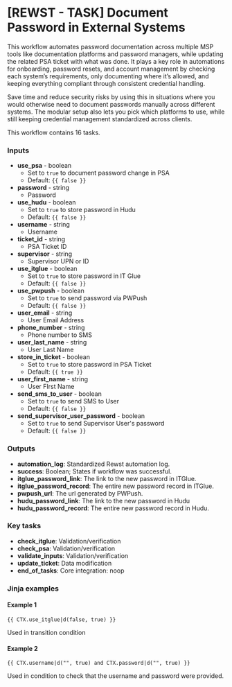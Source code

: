 # \[REWST - TASK] Document Password in External Systems

This workflow automates password documentation across multiple MSP tools like documentation platforms and password managers, while updating the related PSA ticket with what was done. It plays a key role in automations for onboarding, password resets, and account management by checking each system’s requirements, only documenting where it’s allowed, and keeping everything compliant through consistent credential handling.

Save time and reduce security risks by using this in situations where you would otherwise need to document passwords manually across different systems. The modular setup also lets you pick which platforms to use, while still keeping credential management standardized across clients.

This workflow contains 16 tasks.

### Inputs

* **use\_psa** - boolean
  * Set to `true` to document password change in PSA
  * Default: `{{ false }}`
* **password** - string
  * Password
* **use\_hudu** - boolean
  * Set to `true` to store password in Hudu
  * Default: `{{ false }}`
* **username** - string
  * Username
* **ticket\_id** - string
  * PSA Ticket ID
* **supervisor** - string
  * Supervisor UPN or ID
* **use\_itglue** - boolean
  * Set to `true` to store password in IT Glue
  * Default: `{{ false }}`
* **use\_pwpush** - boolean
  * Set to `true` to send password via PWPush
  * Default: `{{ false }}`
* **user\_email** - string
  * User Email Address
* **phone\_number** - string
  * Phone number to SMS
* **user\_last\_name** - string
  * User Last Name
* **store\_in\_ticket** - boolean
  * Set to `true` to store password in PSA Ticket
  * Default: `{{ true }}`
* **user\_first\_name** - string
  * User FIrst Name
* **send\_sms\_to\_user** - boolean
  * Set to `true` to send SMS to User
  * Default: `{{ false }}`
* **send\_supervisor\_user\_password** - boolean
  * Set to `true` to send Supervisor User's password
  * Default: `{{ false }}`

### Outputs

* **automation\_log**: Standardized Rewst automation log.
* **success**: Boolean; States if workflow was successful.
* **itglue\_password\_link**: The link to the new password in ITGlue.
* **itglue\_password\_record**: The entire new password record in ITGlue.
* **pwpush\_url**: The url generated by PWPush.
* **hudu\_password\_link**: The link to the new password in Hudu
* **hudu\_password\_record**: The entire new password record in Hudu.

### Key tasks

* **check\_itglue**: Validation/verification
* **check\_psa**: Validation/verification
* **validate\_inputs**: Validation/verification
* **update\_ticket**: Data modification
* **end\_of\_tasks**: Core integration: noop

### Jinja examples

#### Example 1

```jinja
{{ CTX.use_itglue|d(false, true) }}
```

Used in transition condition

#### Example 2

```jinja
{{ CTX.username|d("", true) and CTX.password|d("", true) }}
```

Used in condition to check that the username and password were provided.
